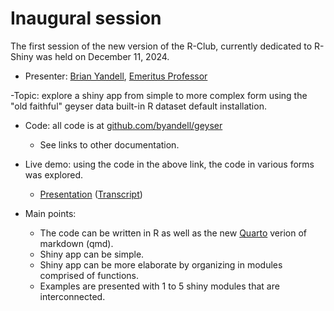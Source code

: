 # Inaugural session

The first session of the new version of the R-Club, currently dedicated to R-Shiny was held on December 11, 2024.

- Presenter: [Brian Yandell](https://stat.wisc.edu/staff/yandell-brian/), [Emeritus Professor](https://pages.stat.wisc.edu/~yandell/)

-Topic: explore a shiny app from simple to more complex form using the "old faithful" geyser data built-in R dataset default installation.

- Code: all code is at [github.com/byandell/geyser](https://github.com/byandell/geyser)
  - See links to other documentation. 

- Live demo: using the code in the above link, the code in various forms was explored.
  - [Presentation](https://drive.google.com/file/d/1BGSIhihpBc-2TfRza5RGeXBCB55EC6-l)
([Transcript](https://docs.google.com/document/d/1x15G20Mj8EBFJTAit8-LP-9DlystM6TR9TQf8-tBpjs))

- Main points:
  - The code can be written in R as well as the new
  [Quarto](https://quarto.org/) verion of markdown (qmd).
  - Shiny app can be simple.
  - Shiny app can be more elaborate by organizing in modules comprised of functions.
  - Examples are presented with 1 to 5 shiny modules that are interconnected.
